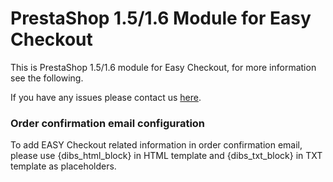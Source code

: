 # PrestaShop 1.5/1.6 Module for Easy Checkout #

This is PrestaShop 1.5/1.6 module for Easy Checkout, for more information see the following.

If you have any issues please contact us [here](http://www.dibspayment.com/customer_support).

### Order confirmation email configuration ###

To add EASY Checkout related information in order confirmation email, please use {dibs_html_block} in HTML template and {dibs_txt_block} in TXT template as placeholders.
